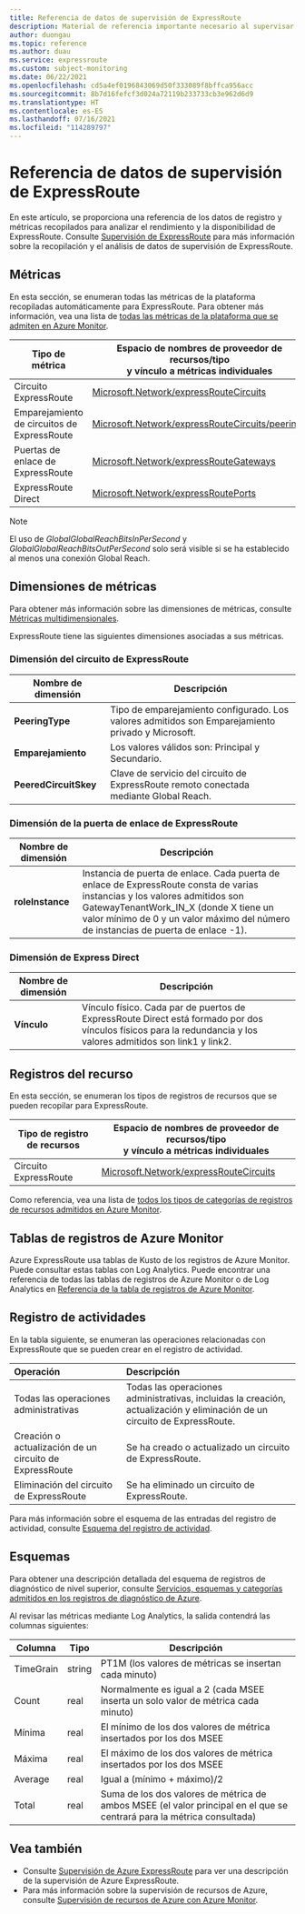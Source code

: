 ```yaml
---
title: Referencia de datos de supervisión de ExpressRoute
description: Material de referencia importante necesario al supervisar ExpressRoute
author: duongau
ms.topic: reference
ms.author: duau
ms.service: expressroute
ms.custom: subject-monitoring
ms.date: 06/22/2021
ms.openlocfilehash: cd5a4ef0196843069d50f333089f8bffca956acc
ms.sourcegitcommit: 8b7d16fefcf3d024a72119b233733cb3e962d6d9
ms.translationtype: HT
ms.contentlocale: es-ES
ms.lasthandoff: 07/16/2021
ms.locfileid: "114289797"
---
```

# <a name="monitoring-expressroute-data-reference"></a>Referencia de datos de supervisión de ExpressRoute

En este artículo, se proporciona una referencia de los datos de registro y métricas recopilados para analizar el rendimiento y la disponibilidad de ExpressRoute.
Consulte [Supervisión de ExpressRoute](monitor-expressroute.md) para más información sobre la recopilación y el análisis de datos de supervisión de ExpressRoute.

## <a name="metrics"></a>Métricas

En esta sección, se enumeran todas las métricas de la plataforma recopiladas automáticamente para ExpressRoute. Para obtener más información, vea una lista de [todas las métricas de la plataforma que se admiten en Azure Monitor](../azure-monitor/essentials/metrics-supported.md).

| Tipo de métrica | Espacio de nombres de proveedor de recursos/tipo<br/> y vínculo a métricas individuales |
|-------|-----|
| Circuito ExpressRoute | [Microsoft.Network/expressRouteCircuits](../azure-monitor/essentials/metrics-supported.md#microsoftnetworkexpressroutecircuits) |
| Emparejamiento de circuitos de ExpressRoute | [Microsoft.Network/expressRouteCircuits/peerings](../azure-monitor/essentials/metrics-supported.md#microsoftnetworkexpressroutecircuitspeerings) |
| Puertas de enlace de ExpressRoute | [Microsoft.Network/expressRouteGateways](../azure-monitor/essentials/metrics-supported.md#microsoftnetworkexpressroutegateways) |
| ExpressRoute Direct | [Microsoft.Network/expressRoutePorts](../azure-monitor/essentials/metrics-supported.md#microsoftnetworkexpressrouteports) |

>[!NOTE]
> El uso de *GlobalGlobalReachBitsInPerSecond* y *GlobalGlobalReachBitsOutPerSecond* solo será visible si se ha establecido al menos una conexión Global Reach.
>

## <a name="metric-dimensions"></a>Dimensiones de métricas

Para obtener más información sobre las dimensiones de métricas, consulte [Métricas multidimensionales](../azure-monitor/essentials/data-platform-metrics.md#multi-dimensional-metrics).

ExpressRoute tiene las siguientes dimensiones asociadas a sus métricas.

### <a name="dimension-for-expressroute-circuit"></a>Dimensión del circuito de ExpressRoute

| Nombre de dimensión | Descripción |
| ------------------- | ----------------- |
| **PeeringType** | Tipo de emparejamiento configurado. Los valores admitidos son Emparejamiento privado y Microsoft. |
| **Emparejamiento** | Los valores válidos son: Principal y Secundario. |
| **PeeredCircuitSkey** | Clave de servicio del circuito de ExpressRoute remoto conectada mediante Global Reach. |

### <a name="dimension-for-expressroute-gateway"></a>Dimensión de la puerta de enlace de ExpressRoute

| Nombre de dimensión | Descripción |
| ------------------- | ----------------- |
| **roleInstance** | Instancia de puerta de enlace. Cada puerta de enlace de ExpressRoute consta de varias instancias y los valores admitidos son GatewayTenantWork_IN_X (donde X tiene un valor mínimo de 0 y un valor máximo del número de instancias de puerta de enlace -1). |

### <a name="dimension-for-express-direct"></a>Dimensión de Express Direct

| Nombre de dimensión | Descripción |
| ------------------- | ----------------- |
| **Vínculo** | Vínculo físico. Cada par de puertos de ExpressRoute Direct está formado por dos vínculos físicos para la redundancia y los valores admitidos son link1 y link2. |

## <a name="resource-logs"></a>Registros del recurso

En esta sección, se enumeran los tipos de registros de recursos que se pueden recopilar para ExpressRoute. 

|Tipo de registro de recursos | Espacio de nombres de proveedor de recursos/tipo<br/> y vínculo a métricas individuales |
|-------|-----|
| Circuito ExpressRoute | [Microsoft.Network/expressRouteCircuits](../azure-monitor/essentials/resource-logs-categories.md#microsoftnetworkexpressroutecircuits) |

Como referencia, vea una lista de [todos los tipos de categorías de registros de recursos admitidos en Azure Monitor](../azure-monitor/essentials/resource-logs-schema.md).

## <a name="azure-monitor-logs-tables"></a>Tablas de registros de Azure Monitor

Azure ExpressRoute usa tablas de Kusto de los registros de Azure Monitor. Puede consultar estas tablas con Log Analytics. Puede encontrar una referencia de todas las tablas de registros de Azure Monitor o de Log Analytics en [Referencia de la tabla de registros de Azure Monitor](/azure/azure-monitor/reference/tables/tables-resourcetype).

## <a name="activity-log"></a>Registro de actividades

En la tabla siguiente, se enumeran las operaciones relacionadas con ExpressRoute que se pueden crear en el registro de actividad.

| Operación | Descripción |
|:---|:---|
| Todas las operaciones administrativas | Todas las operaciones administrativas, incluidas la creación, actualización y eliminación de un circuito de ExpressRoute. |
| Creación o actualización de un circuito de ExpressRoute | Se ha creado o actualizado un circuito de ExpressRoute. |
| Eliminación del circuito de ExpressRoute | Se ha eliminado un circuito de ExpressRoute.|

Para más información sobre el esquema de las entradas del registro de actividad, consulte [Esquema del registro de actividad](../azure-monitor/essentials/activity-log-schema.md).

## <a name="schemas"></a>Esquemas

Para obtener una descripción detallada del esquema de registros de diagnóstico de nivel superior, consulte [Servicios, esquemas y categorías admitidos en los registros de diagnóstico de Azure](../azure-monitor/essentials/resource-logs-schema.md).

Al revisar las métricas mediante Log Analytics, la salida contendrá las columnas siguientes:

|**Columna**|**Tipo**|**Descripción**|
| --- | --- | --- |
|TimeGrain|string|PT1M (los valores de métricas se insertan cada minuto)|
|Count|real|Normalmente es igual a 2 (cada MSEE inserta un solo valor de métrica cada minuto)|
|Mínima|real|El mínimo de los dos valores de métrica insertados por los dos MSEE|
|Máxima|real|El máximo de los dos valores de métrica insertados por los dos MSEE|
|Average|real|Igual a (mínimo + máximo)/2|
|Total|real|Suma de los dos valores de métrica de ambos MSEE (el valor principal en el que se centrará para la métrica consultada)|

## <a name="see-also"></a>Vea también

- Consulte [Supervisión de Azure ExpressRoute](monitor-expressroute.md) para ver una descripción de la supervisión de Azure ExpressRoute.
- Para más información sobre la supervisión de recursos de Azure, consulte [Supervisión de recursos de Azure con Azure Monitor](../azure-monitor/essentials/monitor-azure-resource.md).